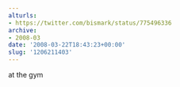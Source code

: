 ```yaml
---
alturls:
- https://twitter.com/bismark/status/775496336
archive:
- 2008-03
date: '2008-03-22T18:43:23+00:00'
slug: '1206211403'
---
```


at the gym


